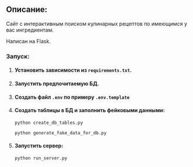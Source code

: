 ## Описание:

Сайт с интерактивным поиском кулинарных рецептов по имеющимся у вас ингредиентам.

Написан на Flask.

### Запуск:

1. #### Установить зависимости из `requirements.txt`.

2. #### Запустить предпочитаемую БД.

3. #### Создать файл `.env` по примеру `.env.template`

4. #### Создать таблицы в БД и заполнить фейковыми данными:

    ```shell
    python create_db_tables.py
    ```

    ```shell
    python generate_fake_data_for_db.py
    ```

5. #### Запустить сервер:

    ```shell
    python run_server.py
    ```
